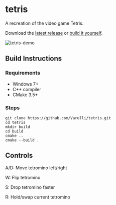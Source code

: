# tetris

A recreation of the video game Tetris.

Download the [latest release](https://github.com/Varulli/tetris/releases/latest) or [build it yourself](https://github.com/Varulli/tetris#build-instructions).

![tetris-demo](https://github.com/user-attachments/assets/f736e302-73cd-441f-a480-b40f0f15e016)

## Build Instructions

### Requirements
- Windows 7+
- C++ compiler
- CMake 3.5+

### Steps
```
git clone https://github.com/Varulli/tetris.git
cd tetris
mkdir build
cd build
cmake ..
cmake --build .
```

## Controls

A/D: Move tetromino left/right

W: Flip tetromino

S: Drop tetromino faster

R: Hold/swap current tetromino
